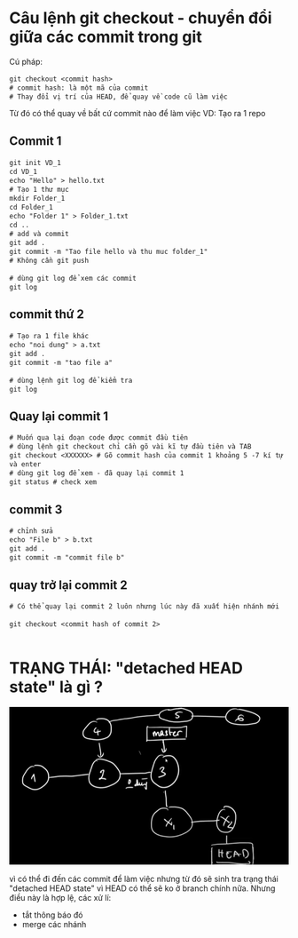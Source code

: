 # Câu lệnh git checkout - chuyển đổi giữa các commit trong git

Cú pháp: 
```shell
git checkout <commit hash>
# commit hash: là một mã của commit
# Thay đổi vị trí của HEAD, để quay về code cũ làm việc 
```
Từ đó có thể quay về bất cứ commit nào để làm việc
VD: Tạo ra 1 repo 
## Commit 1
```shell
git init VD_1
cd VD_1
echo "Hello" > hello.txt
# Tạo 1 thư mục 
mkdir Folder_1
cd Folder_1
echo "Folder 1" > Folder_1.txt
cd .. 
# add và commit
git add .
git commit -m "Tao file hello và thu muc folder_1"
# Không cần git push

# dùng git log để xem các commit
git log 
```
## commit thứ 2
```shell
# Tạo ra 1 file khác
echo "noi dung" > a.txt
git add .
git commit -m "tao file a"

# dùng lệnh git log để kiểm tra
git log
```
## Quay lại commit 1
```shell
# Muốn qua lại đoạn code được commit đầu tiên
# dùng lệnh git checkout chỉ cần gõ vài kĩ tự đầu tiên và TAB
git checkout <XXXXXX> # Gõ commit hash của commit 1 khoảng 5 -7 kí tự và enter
# dùng git log để xem - đã quay lại commit 1
git status # check xem 
```
## commit 3
```shell
# chỉnh sửa
echo "File b" > b.txt
git add .
git commit -m "commit file b"
```

## quay trở lại commit 2
```shell
# Có thể quay lại commit 2 luôn nhưng lúc này đã xuất hiện nhánh mới

git checkout <commit hash of commit 2> 


```
# TRẠNG THÁI: "detached HEAD state" là gì ? 
![Alt text](image.png)

vì có thể đi đến các commit để làm việc
nhưng từ đó sẽ sinh tra trạng thái "detached HEAD state" vì HEAD có thể sẽ ko ở branch chính nữa. Nhưng điều này là hợp lệ, các xử lí:

- tắt thông báo đó
- merge các nhánh

